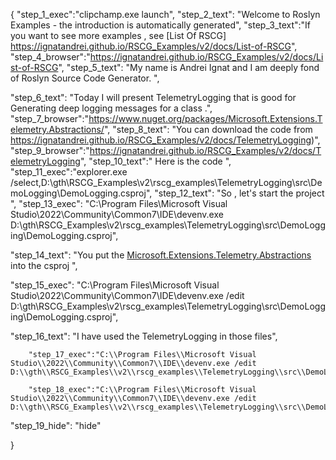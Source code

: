 {
    "step_1_exec":"clipchamp.exe launch",
    "step_2_text": "Welcome to Roslyn Examples - the introduction is automatically generated",
    "step_3_text":"If you want to see more examples , see  [List Of RSCG] https://ignatandrei.github.io/RSCG_Examples/v2/docs/List-of-RSCG",
    "step_4_browser":"https://ignatandrei.github.io/RSCG_Examples/v2/docs/List-of-RSCG",
    "step_5_text": "My name is Andrei Ignat and I am deeply fond of Roslyn Source Code Generator. ",

"step_6_text": "Today I will present TelemetryLogging  that is good for Generating deep logging messages for a class .",
"step_7_browser":"https://www.nuget.org/packages/Microsoft.Extensions.Telemetry.Abstractions/",
"step_8_text": "You can download the code from https://ignatandrei.github.io/RSCG_Examples/v2/docs/TelemetryLogging)",
"step_9_browser":"https://ignatandrei.github.io/RSCG_Examples/v2/docs/TelemetryLogging",
"step_10_text":" Here is the code ",
"step_11_exec":"explorer.exe /select,D:\\gth\\RSCG_Examples\\v2\\rscg_examples\\TelemetryLogging\\src\\DemoLogging\\DemoLogging.csproj",
"step_12_text": "So , let's start the project ",
"step_13_exec": "C:\\Program Files\\Microsoft Visual Studio\\2022\\Community\\Common7\\IDE\\devenv.exe D:\\gth\\RSCG_Examples\\v2\\rscg_examples\\TelemetryLogging\\src\\DemoLogging\\DemoLogging.csproj",

"step_14_text": "You put the  [Microsoft.Extensions.Telemetry.Abstractions](https://www.nuget.org/packages/Microsoft.Extensions.Telemetry.Abstractions/) into the csproj ",

"step_15_exec": "C:\\Program Files\\Microsoft Visual Studio\\2022\\Community\\Common7\\IDE\\devenv.exe /edit D:\\gth\\RSCG_Examples\\v2\\rscg_examples\\TelemetryLogging\\src\\DemoLogging\\DemoLogging.csproj",

"step_16_text": "I have used the TelemetryLogging in those files",


        "step_17_exec":"C:\\Program Files\\Microsoft Visual Studio\\2022\\Community\\Common7\\IDE\\devenv.exe /edit D:\\gth\\RSCG_Examples\\v2\\rscg_examples\\TelemetryLogging\\src\\DemoLogging\\LogDemo.cs",
    
        "step_18_exec":"C:\\Program Files\\Microsoft Visual Studio\\2022\\Community\\Common7\\IDE\\devenv.exe /edit D:\\gth\\RSCG_Examples\\v2\\rscg_examples\\TelemetryLogging\\src\\DemoLogging\\Program.cs",
    
"step_19_hide": "hide"


}